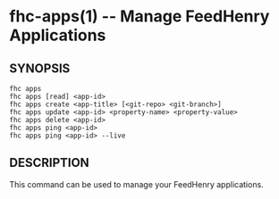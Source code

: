 fhc-apps(1) -- Manage FeedHenry Applications
============================================

## SYNOPSIS

    fhc apps 
    fhc apps [read] <app-id>
    fhc apps create <app-title> [<git-repo> <git-branch>]
    fhc apps update <app-id> <property-name> <property-value>
    fhc apps delete <app-id>
    fhc apps ping <app-id>
    fhc apps ping <app-id> --live
    
## DESCRIPTION

This command can be used to manage your FeedHenry applications.

